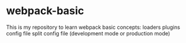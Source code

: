 # webpack-basic
This is my repository to learn webpack basic concepts: 
  loaders
  plugins
  config file
  split config file (development mode or production mode)
